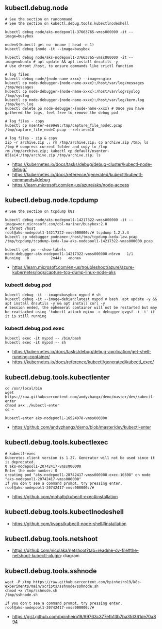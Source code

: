 ## kubectl.debug.node
```
# See the section on runcommand
# See the section on kubectl.debug.tools.kubectlnodeshell

kubectl debug node/aks-nodepool1-37663765-vmss000000 -it --image=busybox

node=$(kubectl get no -oname | head -n 1)
kubectl debug $node -it --image=busybox

kubectl debug node/aks-nodepool1-37663765-vmss000000 -it --image=ubuntu # apt update && apt install dnsutils -y
# Use chroot /host, to ensure commands like crictl function

# log files
kubectl debug node/{node-name-xxxx} --image=nginx
kubectl cp node-debugger-{node-name-xxxx}:/host/var/log/messages /tmp/messages
kubectl cp node-debugger-{node-name-xxxx}:/host/var/log/syslog /tmp/syslog
kubectl cp node-debugger-{node-name-xxxx}:/host/var/log/kern.log /tmp/kern.log
kubectl delete po node-debugger-{node-name-xxxx} # Once you have gathered the logs, feel free to remove the debug pod

# log files - copy
kubectl cp nsenter-es99e8:/tmp/capture_file_nodeC.pcap /tmp/capture_file_nodeC.pcap --retries=10

# log files - zip & copy
zip -r archive.zip .; rm /tmp/archive.zip; cp archive.zip /tmp; ls /tmp # compress current folder and copy to /tmp
rm /tmp/archive.zip; kubectl cp default/nsenter-851ei4:/tmp/archive.zip /tmp/archive.zip; ls
```

- https://kubernetes.io/docs/tasks/debug/debug-cluster/kubectl-node-debug/
- https://kubernetes.io/docs/reference/generated/kubectl/kubectl-commands#debug
- https://learn.microsoft.com/en-us/azure/aks/node-access

## kubectl.debug.node.tcpdump

```
# See the section on tcpdump k8s

kubectl debug node/aks-nodepool1-14217322-vmss000000 -it --image=mcr.microsoft.com/cbl-mariner/busybox:2.0
# chroot /host
root@aks-nodepool1-14217322-vmss000000:/# tcpdump 1.2.3.4
kubectl cp <debugger podname>:/host/tmp/tcpdump-keda-law.pcap /tmp/tcpdump/tcpdump-keda-law-aks-nodepool1-14217322-vmss000000.pcap

kubectl get po --show-labels
node-debugger-aks-nodepool1-14217322-vmss000000-n6rvn   1/1     Running   0          2m44s   <none>
```
- https://learn.microsoft.com/en-us/troubleshoot/azure/azure-kubernetes/logs/capture-tcp-dump-linux-node-aks

### kubectl.debug.pod

```
kubectl debug -it --image=busybox mypod # sh
kubectl debug -it --image=debian:latest mypod # bash. apt update -y && apt install dnsutils -y && apt install curl -y
# Session ended, the ephemeral container will not be restarted but may be reattached using 'kubectl attach nginx -c debugger-gvgsf -i -t' if it is still running
```

### kubectl.debug.pod.exec

```
kubectl exec -it mypod -- /bin/bash
kubectl exec -it mypod -- sh
```

- https://kubernetes.io/docs/tasks/debug/debug-application/get-shell-running-container/
- https://kubernetes.io/docs/reference/kubectl/generated/kubectl_exec/
  
## kubectl.debug.tools.kubectlenter

```
cd /usr/local/bin
wget https://raw.githubusercontent.com/andyzhangx/demo/master/dev/kubectl-enter
chmod a+x ./kubectl-enter
cd ~
```

```
kubectl-enter aks-nodepool1-16524978-vmss000000
```

- https://github.com/andyzhangx/demo/blob/master/dev/kubectl-enter
  
## kubectl.debug.tools.kubectlexec

```
# kubectl-exec
Kuberetes client version is 1.27. Generator will not be used since it is deprecated.
0 aks-nodepool1-20742417-vmss000000
Enter the node number: 0
creating pod "aks-nodepool1-20742417-vmss000000-exec-10398" on node "aks-nodepool1-20742417-vmss000000"
If you don't see a command prompt, try pressing enter.
root@aks-nodepool1-20742417-vmss000000:/#
```

- https://github.com/mohatb/kubectl-exec#installation

## kubectl.debug.tools.kubectlnodeshell

- https://github.com/kvaps/kubectl-node-shell#installation

## kubectl.debug.tools.netshoot

- https://github.com/nicolaka/netshoot?tab=readme-ov-file#the-netshoot-kubectl-plugin: diagram

## kubectl.debug.tools.sshnode

```
wget -P /tmp https://raw.githubusercontent.com/bpinheiro19/k8s-experiments/main/scripts/sshnode/sshnode.sh
chmod +x /tmp/sshnode.sh
/tmp/sshnode.sh
```

```
If you don't see a command prompt, try pressing enter.
root@aks-nodepool1-20742417-vmss000000:/#
```

- https://gist.github.com/bpinheiro19/99763c377efb13b7ba3fd361de70a894
